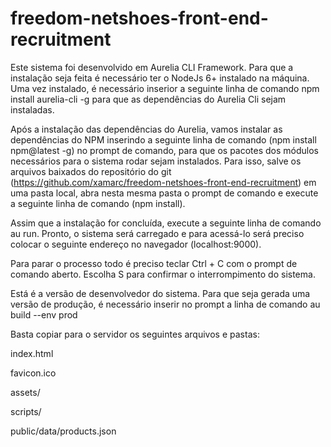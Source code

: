 # freedom-netshoes-front-end-recruitment
Este sistema foi desenvolvido em Aurelia CLI Framework.
Para que a instalação seja feita é necessário ter o NodeJs 6+ instalado na máquina.
Uma vez instalado, é necessário inserior a seguinte linha de comando   npm install aurelia-cli -g  para que as dependências do Aurelia Cli sejam instaladas.

Após a instalação das dependências do Aurelia, vamos instalar as dependências do NPM inserindo a seguinte linha de comando (npm install npm@latest -g) no prompt de comando, para que os pacotes dos módulos necessários para o sistema rodar sejam instalados. Para isso, salve os arquivos baixados do repositório do git (https://github.com/xamarc/freedom-netshoes-front-end-recruitment) em uma pasta local, abra nesta mesma pasta o prompt de comando e execute a seguinte linha de comando (npm install).

Assim que a instalação for concluída, execute a seguinte linha de comando   au run. Pronto, o sistema será carregado e para acessá-lo será preciso colocar o seguinte endereço no navegador (localhost:9000).

Para parar o processo todo é preciso teclar Ctrl + C com o prompt de comando aberto. Escolha S para confirmar o interrompimento do sistema.

Está é a versão de desenvolvedor do sistema.
Para que seja gerada uma versão de produção, é necessário inserir no prompt a linha de comando   au build --env prod

Basta copiar para o servidor os seguintes arquivos e pastas:

index.html

favicon.ico

assets/

scripts/

public/data/products.json



 
